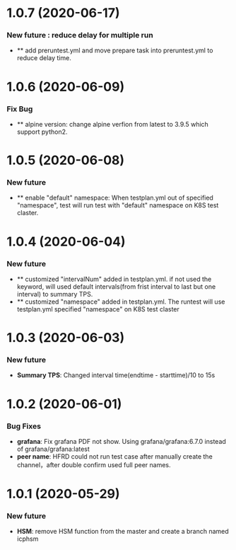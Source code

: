 # 1.0.7 (2020-06-17)
### New future : reduce delay for multiple run
* ** add preruntest.yml and move prepare task into preruntest.yml to reduce delay time.

# 1.0.6 (2020-06-09)
### Fix Bug
* ** alpine version: change alpine verfion from latest to 3.9.5 which support python2.

# 1.0.5 (2020-06-08)
### New future
* ** enable "default" namespace: When testplan.yml out of specified "namespace", test will run test with "default" namespace on K8S test claster.

# 1.0.4 (2020-06-04)
### New future
* ** customized "intervalNum" added in testplan.yml. if not used the keyword, will used default intervals(from frist interval to last but one interval) to summary TPS.
* ** customized "namespace" added in testplan.yml. The runtest will use testplan.yml specified "namespace" on K8S test claster

# 1.0.3 (2020-06-03)

### New future
* **Summary TPS**: Changed interval time(endtime - starttime)/10 to 15s


# 1.0.2 (2020-06-01)

### Bug Fixes
* **grafana**: Fix grafana PDF not show. Using grafana/grafana:6.7.0 instead of grafana/grafana:latest
* **peer name**: HFRD could not run test case after manually create the channel，after double confirm used full peer names.

# 1.0.1 (2020-05-29)

### New future
* **HSM**: remove HSM function from the master and create a branch named icphsm
